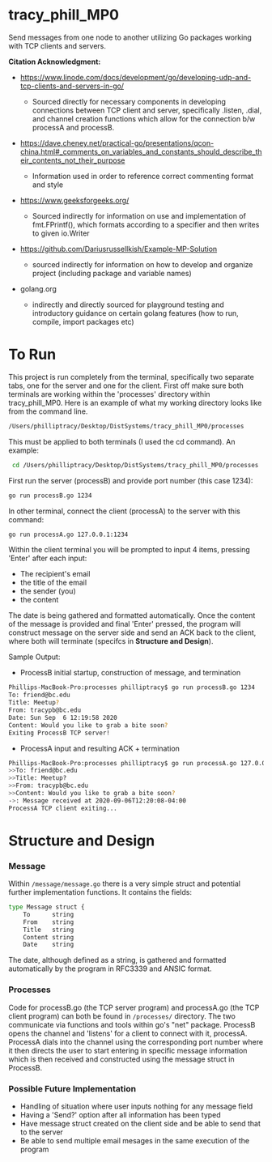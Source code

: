 # tracy_phill_MP0
Send messages from one node to another utilizing Go packages working with TCP clients and servers.

**Citation Acknowledgment:**
* https://www.linode.com/docs/development/go/developing-udp-and-tcp-clients-and-servers-in-go/
    * Sourced directly for necessary components in developing connections between TCP client and server, specifically .listen, .dial, and channel creation functions which allow for the connection b/w processA and processB.
* https://dave.cheney.net/practical-go/presentations/qcon-china.html#_comments_on_variables_and_constants_should_describe_their_contents_not_their_purpose
    * Information used in order to reference correct commenting format and style
    
* https://www.geeksforgeeks.org/
    * Sourced indirectly for information on use and implementation of fmt.FPrintf(), which formats according to a specifier and then writes to given io.Writer
    
* https://github.com/Dariusrussellkish/Example-MP-Solution
    * sourced indirectly for information on how to develop and organize project (including package and variable names)
    
* golang.org
    * indirectly and directly sourced for playground testing and introductory guidance on certain golang features (how to run, compile, import packages etc)
  
# To Run
This project is run completely from the terminal, specifically two separate tabs, one for the server and one for the client.
First off make sure both terminals are working within the 'processes' directory within tracy_phill_MP0. Here is an example of what my working directory looks like from the command line.

```bash
/Users/philliptracy/Desktop/DistSystems/tracy_phill_MP0/processes
``` 
This must be applied to both terminals (I used the cd command). An example:

```bash
 cd /Users/philliptracy/Desktop/DistSystems/tracy_phill_MP0/processes
``` 
First run the server (processB) and provide port number (this case 1234):

```bash
go run processB.go 1234
``` 

In other terminal, connect the client (processA) to the server with this command:

```bash
go run processA.go 127.0.0.1:1234
``` 
Within the client terminal you will be prompted to input 4 items, pressing 'Enter' after each input:
* The recipient's email
* the title of the email
* the sender (you)
* the content

The date is being gathered and formatted automatically. Once the content of the message is provided and final 'Enter' pressed, the program will construct message on the server side and send an ACK back to the client, where both will terminate (specifcs in **Structure and Design**).

Sample Output:

* ProcessB initial startup, construction of message, and termination

```bash
Phillips-MacBook-Pro:processes philliptracy$ go run processB.go 1234
To: friend@bc.edu
Title: Meetup?
From: tracypb@bc.edu
Date: Sun Sep  6 12:19:58 2020
Content: Would you like to grab a bite soon?
Exiting ProcessB TCP server!
``` 

* ProcessA input and resulting ACK + termination

```bash
Phillips-MacBook-Pro:processes philliptracy$ go run processA.go 127.0.0.1:1234
>>To: friend@bc.edu
>>Title: Meetup?
>>From: tracypb@bc.edu
>>Content: Would you like to grab a bite soon?
->: Message received at 2020-09-06T12:20:08-04:00
ProcessA TCP client exiting...
``` 
# Structure and Design

### Message
Within `/message/message.go` there is a very simple struct and potential further implementation functions.
It contains the fields:

```bash
type Message struct {
	To      string
	From    string
	Title   string
	Content string
	Date    string
```
The date, although defined as a string, is gathered and formatted automatically by the program in RFC3339 and ANSIC format.

### Processes
Code for processB.go (the TCP server program) and processA.go (the TCP client program)
can both be found in `/processes/` directory.
The two communicate via functions and tools within go's 
"net" package. ProcessB opens the channel and 'listens' for a client to connect with it,
processA. ProcessA dials into the channel using the corresponding port number
where it then directs the user to start entering in specific message information which is then received and constructed using the message struct in ProcessB.

### Possible Future Implementation
* Handling of situation where user inputs nothing for any message field
* Having a 'Send?' option after all information has been typed
* Have message struct created on the client side and be able to send that to the server
* Be able to send multiple email mesages in the same execution of the program 


